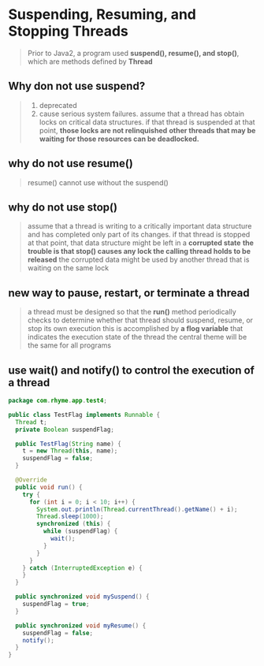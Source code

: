 # Suspending, Resuming, and Stopping Threads

> Prior to Java2, a program used **suspend(), resume(), and stop()**, which are methods defined by **Thread**

## Why don not use **suspend**?
> 1. deprecated
> 2. cause serious system failures.
> assume that a thread has obtain locks on critical data structures.
> if that thread is suspended at that point, **those locks are not relinquished**
> **other threads that may be waiting for those resources can be deadlocked.**

## why do not use resume()
> resume() cannot use without the suspend()

## why do not use stop()
> assume that a thread is writing to a critically important data structure and has completed only part of its changes.
> if that thread is stopped at that point, that data structure might be left in a **corrupted state**
> **the trouble is that stop() causes any lock the calling thread holds to be released**
> the corrupted data might be used by another thread that is waiting on the same lock

## new way to pause, restart, or terminate a thread
> a thread must be designed so that the **run()** method 
> periodically checks to determine whether that thread should suspend, resume, or stop its own execution
> this is accomplished by **a flog variable** that indicates the execution state of the thread
> the central theme will be the same for all programs


## use wait() and notify() to control the execution of a thread

```java
package com.rhyme.app.test4;

public class TestFlag implements Runnable {
  Thread t;
  private Boolean suspendFlag;

  public TestFlag(String name) {
    t = new Thread(this, name);
    suspendFlag = false;
  }

  @Override
  public void run() {
    try {
      for (int i = 0; i < 10; i++) {
        System.out.println(Thread.currentThread().getName() + i);
        Thread.sleep(1000);
        synchronized (this) {
          while (suspendFlag) {
            wait();
          }
        }
      }
    } catch (InterruptedException e) {
    }
  }

  public synchronized void mySuspend() {
    suspendFlag = true;
  }

  public synchronized void myResume() {
    suspendFlag = false;
    notify();
  }
}
```
